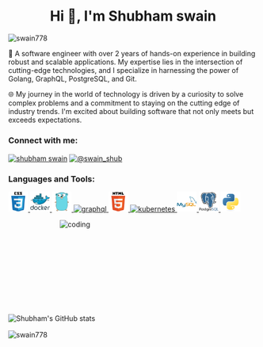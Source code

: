 <h1 align="center">Hi 👋, I'm Shubham swain</h1>
<p align="left"> <img src="https://komarev.com/ghpvc/?username=swain778&label=Profile%20views&color=0e75b6&style=flat" alt="swain778" /> </p>

👋 A software engineer with over 2 years of hands-on experience in building robust and scalable applications. My expertise lies in the intersection of cutting-edge technologies, and I specialize in harnessing the power of Golang, GraphQL, PostgreSQL, and Git.

🌐 My journey in the world of technology is driven by a curiosity to solve complex problems and a commitment to staying on the cutting edge of industry trends. I'm excited about building software that not only meets but exceeds expectations.

<h3 align="left">Connect with me:</h3>
<p align="left">
<a href="https://www.linkedin.com/in/shubham-swain-152518163/" target="blank"><img align="center" src="https://raw.githubusercontent.com/rahuldkjain/github-profile-readme-generator/master/src/images/icons/Social/linked-in-alt.svg" alt="shubham swain" height="30" width="40" /></a>
<a href="https://www.hackerrank.com/profile/swain_shub" target="blank"><img align="center" src="https://raw.githubusercontent.com/rahuldkjain/github-profile-readme-generator/master/src/images/icons/Social/hackerrank.svg" alt="@swain_shub" height="30" width="40" /></a>
</p>



<h3 align="left">Languages and Tools:</h3>
<p align="left"> <a href="https://www.w3schools.com/css/" target="_blank" rel="noreferrer"> <img src="https://raw.githubusercontent.com/devicons/devicon/master/icons/css3/css3-original-wordmark.svg" alt="css3" width="40" height="40"/> </a> <a href="https://www.docker.com/" target="_blank" rel="noreferrer"> <img src="https://raw.githubusercontent.com/devicons/devicon/master/icons/docker/docker-original-wordmark.svg" alt="docker" width="40" height="40"/> </a> <a href="https://golang.org" target="_blank" rel="noreferrer"> <img src="https://raw.githubusercontent.com/devicons/devicon/master/icons/go/go-original.svg" alt="go" width="40" height="40"/> </a> <a href="https://graphql.org" target="_blank" rel="noreferrer"> <img src="https://www.vectorlogo.zone/logos/graphql/graphql-icon.svg" alt="graphql" width="40" height="40"/> </a> <a href="https://www.w3.org/html/" target="_blank" rel="noreferrer"> <img src="https://raw.githubusercontent.com/devicons/devicon/master/icons/html5/html5-original-wordmark.svg" alt="html5" width="40" height="40"/> </a> <a href="https://kubernetes.io" target="_blank" rel="noreferrer"> <img src="https://www.vectorlogo.zone/logos/kubernetes/kubernetes-icon.svg" alt="kubernetes" width="40" height="40"/> </a> <a href="https://www.mysql.com/" target="_blank" rel="noreferrer"> <img src="https://raw.githubusercontent.com/devicons/devicon/master/icons/mysql/mysql-original-wordmark.svg" alt="mysql" width="40" height="40"/> </a> <a href="https://www.postgresql.org" target="_blank" rel="noreferrer"> <img src="https://raw.githubusercontent.com/devicons/devicon/master/icons/postgresql/postgresql-original-wordmark.svg" alt="postgresql" width="40" height="40"/> </a> <a href="https://www.python.org" target="_blank" rel="noreferrer"> <img src="https://raw.githubusercontent.com/devicons/devicon/master/icons/python/python-original.svg" alt="python" width="40" height="40"/> </a> </p>

<img align="right" alt="coding" width="400" height="190" src="https://img.gurugamer.com/resize/740x-/2020/08/11/dino-game-chrome-8128.gif">

![Shubham's GitHub stats](https://github-readme-stats.vercel.app/api?username=swain778&show_icons=true&theme=radical)



<p><img align="center" src="https://github-readme-stats.vercel.app/api/top-langs?username=swain778&show_icons=true&locale=en&layout=compact" alt="swain778" /></p>



